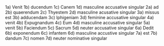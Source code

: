 1a) Venit
1b) ducendum
1c) Canem
1d) masculine accusative singular 
2a) ad
2b) quaerendum 
2c) Thyestem
2d) masculine acusative singular 
3a) missus est
3b) adducendam 
3c) Iphigeniam 
3d) feminine accusative singular 
4a) venit
4b) Expugnandum 
4c) Eum 
4d) masculine accusative singular 
5a) venit 
5b) Faciendum 
5c) Sacrum
5d) neuter accusative singular 
6a) Dedit 
6b) exponendum 
6c) infantem 
6d) masculine accustive singular 
7a) est
7b) dandum 
7c) nomen 
7d) neuter nominative singular 

